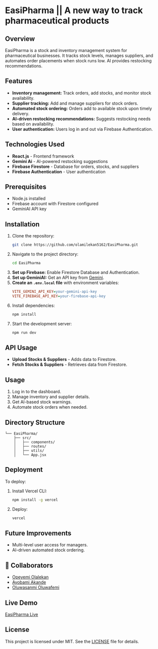 # EasiPharma || A new way to track pharmaceutical products

## Overview
EasiPharma is a stock and inventory management system for pharmaceutical businesses. It tracks stock levels, manages suppliers, and automates order placements when stock runs low. AI provides restocking recommendations.

## Features
- **Inventory management:** Track orders, add stocks, and monitor stock availability.
- **Supplier tracking:** Add and manage suppliers for stock orders.
- **Automated stock ordering:** Orders add to available stock upon timely delivery.
- **AI-driven restocking recommendations:** Suggests restocking needs based on availability.
- **User authentication:** Users log in and out via Firebase Authentication.

## Technologies Used
- **React.js** - Frontend framework  
- **Gemini Ai** - AI-powered restocking suggestions
- **Firebase Firestore** - Database for orders, stocks, and suppliers   
- **Firebase Authentication** - User authentication

## Prerequisites
- Node.js installed
- Firebase account with Firestore configured
- GeminiAI API key

## Installation
1. Clone the repository:
   ```sh
   git clone https://github.com/olamilekan5162/EasiPharma.git
   ```
2. Navigate to the project directory:
   ```sh
   cd EasiPharma
   ```
3. **Set up Firebase:** Enable Firestore Database and Authentication.
4. **Set up GeminiAI:** Get an API key from [Gemini](https://gemini.google.com/).
5. **Create an `.env.local` file** with environment variables:
   ```ini
   VITE_GEMINI_API_KEY=your-gemini-api-key
   VITE_FIREBASE_API_KEY=your-firebase-api-key
   ```
6. Install dependencies:
   ```sh
   npm install
   ```
7. Start the development server:
   ```sh
   npm run dev
   ```

## API Usage
- **Upload Stocks & Suppliers** - Adds data to Firestore.
- **Fetch Stocks & Suppliers** - Retrieves data from Firestore.

## Usage
1. Log in to the dashboard.
2. Manage inventory and supplier details.
3. Get AI-based stock warnings.
4. Automate stock orders when needed.

## Directory Structure
```
└── EasiPharma/
    ├── src/
    │   ├── components/
    │   ├── routes/
    │   ├── utils/
    │   └── App.jsx
```

## Deployment
To deploy:
1. Install Vercel CLI:
   ```sh
   npm install -g vercel
   ```
2. Deploy:
   ```sh
   vercel
   ```

## Future Improvements
- Multi-level user access for managers.
- AI-driven automated stock ordering.

## 📌 Collaborators
- [Opeyemi Olalekan](https://github.com/olamilekan5162)  
- [Ayobami Akande](https://github.com/adeyemimichael)  
- [Oluwasanmi Oluwafemi](https://github.com/Oluwasanmij2r4)  

## Live Demo
[EasiPharma Live](https://easi-pharma.vercel.app)

## License
This project is licensed under MIT. See the [LICENSE](https://choosealicense.com/licenses/mit/) file for details.
